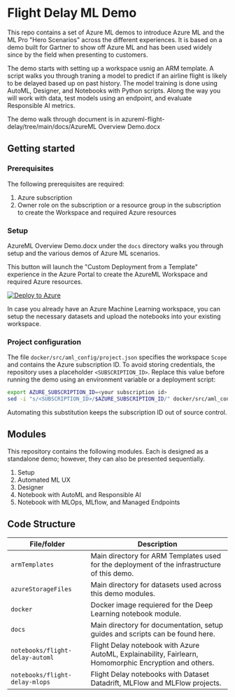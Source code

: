 # Flight Delay ML Demo

This repo contains a set of Azure ML demos to introduce Azure ML and the ML Pro "Hero Scenarios" across  the different experiences. It is based on a demo built for Gartner to show off Azure ML and has been used widely since by the field when presenting to customers. 

The demo starts with setting up a workspace usnig an ARM template. A script walks you through traning a model to predict if an airline flight is likely to be delayed based up on past history. The model training is done using AutoML, Designer, and Notebooks with Python scripts. Along the way you will work with data, test models using an endpoint, and evaluate Responsible AI metrics. 

The demo walk through document is in azureml-flight-delay/tree/main/docs/AzureML Overview Demo.docx

## Getting started

### Prerequisites

The following prerequisites are required:
1. Azure subscription 
2. Owner role on the subscription or a resource group in the subscription to create the Workspace and required Azure resources

### Setup

AzureML Overview Demo.docx under the `docs` directory walks you through setup and the various demos of Azure ML scenarios.

This button will launch the "Custom Deployment from a Template" experience in the Azure Portal to create the AzureML Workspace and required Azure resources.

[![Deploy to Azure](https://aka.ms/deploytoazurebutton)](https://portal.azure.com/#create/Microsoft.Template/uri/https%3A%2F%2Fraw.githubusercontent.com%2FAzure-Samples%2Fazureml-flight-delay%2Fmain%2FarmTemplates%2Faml.json)


In case you already have an Azure Machine Learning workspace, you can setup the necessary datasets and upload the notebooks into your existing workspace.

### Project configuration

The file `docker/src/aml_config/project.json` specifies the workspace `Scope` and contains the Azure subscription ID. To avoid storing credentials, the repository uses a placeholder `<SUBSCRIPTION_ID>`. Replace this value before running the demo using an environment variable or a deployment script:

```bash
export AZURE_SUBSCRIPTION_ID=<your subscription id>
sed -i "s/<SUBSCRIPTION_ID>/$AZURE_SUBSCRIPTION_ID/" docker/src/aml_config/project.json
```

Automating this substitution keeps the subscription ID out of source control.


## Modules

This repository contains the following modules. Each is designed as a standalone demo; however, they can also be presented sequentially.

1. Setup
2. Automated ML UX
3. Designer
4. Notebook with AutoML and Responsible AI
5. Notebook with MLOps, MLflow, and Managed Endpoints



## Code Structure

| File/folder                                                                 | Description                                                                                                             |
| --------------------------------------------------------------------------  | ----------------------------------------------------------------------------------------------------------------------- |
| `armTemplates`                                                              | Main directory for ARM Templates used for the deployment of the infrastructure of this demo.                            |
| `azureStorageFiles`                                                         | Main directory for datasets used across this demo modules.                                                              |
| `docker`                                                                    | Docker image requiered for the Deep Learning notebook module.                                                           |
| `docs`                                                                      | Main directory for documentation, setup guides and scripts can be found here.                                           |
| `notebooks/flight-delay-automl`                                             | Flight Delay notebook with Azure AutoML, Explainability, Fairlearn, Homomorphic Encryption and others.                  |
| `notebooks/flight-delay-mlops`                                              | Flight Delay notebooks with Dataset Datadrift, MLFlow and MLFlow projects.                                              |

